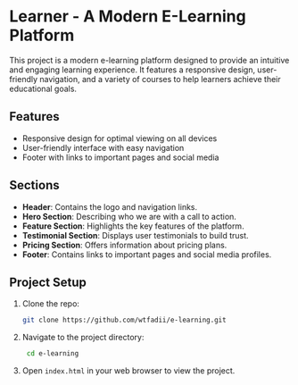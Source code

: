 # Learner - A Modern E-Learning Platform

This project is a modern e-learning platform designed to provide an intuitive and engaging learning experience. It features a responsive design, user-friendly navigation, and a variety of courses to help learners achieve their educational goals.

## Features

- Responsive design for optimal viewing on all devices
- User-friendly interface with easy navigation
- Footer with links to important pages and social media

## Sections

- **Header**: Contains the logo and navigation links.
- **Hero Section**: Describing who we are with a call to action.
- **Feature Section**: Highlights the key features of the platform.
- **Testimonial Section**: Displays user testimonials to build trust.
- **Pricing Section**: Offers information about pricing plans.
- **Footer**: Contains links to important pages and social media profiles.

## Project Setup

1. Clone the repo:

   ```bash
   git clone https://github.com/wtfadii/e-learning.git

   ```

2. Navigate to the project directory:
   ```bash
    cd e-learning
   ```
3. Open `index.html` in your web browser to view the project.
